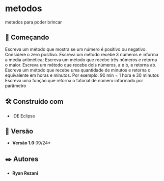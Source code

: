 # metodos

metedos para poder brincar

## 🚀 Começando
Escreva um método que mostra se um número é positivo ou negativo. Considere o zero positivo.
Escreva um método recebe 3 números e informa a média aritmética;
Escreva um método que recebe três números e retorna o maior.
Escreva um método que recebe dois números, a e b, e retorna ab.
Escreva um método que recebe uma quantidade de minutos e retorna o equivalente em horas e minutos.
Por exemplo: 90 min = 1 hora e 30 minutos
Escreva uma função que retorna o fatorial de número informado por parâmetro

## 🛠️ Construído com

* IDE Eclipse

## 📌 Versão

* **Versão 1.0** 09/24*

## ✒️ Autores

* **Ryan Rezani** 
